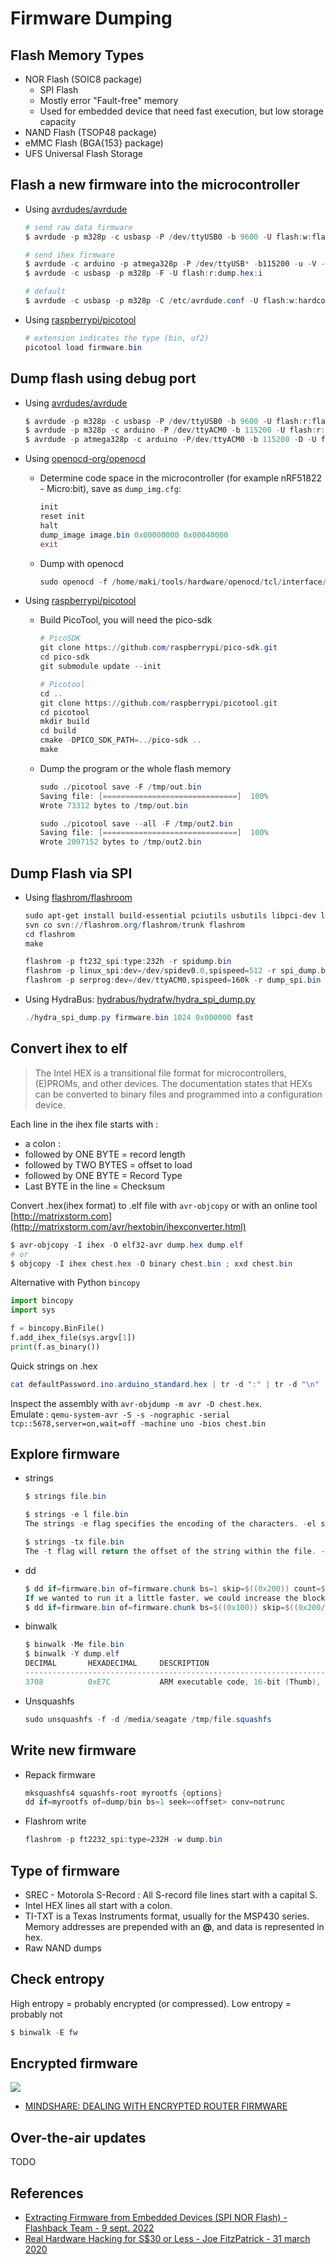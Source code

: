 # Firmware Dumping

## Flash Memory Types

* NOR Flash (SOIC8 package)
    * SPI Flash
    * Mostly error "Fault-free" memory
    * Used for embedded device that need fast execution, but low storage capacity
* NAND Flash (TSOP48 package)
* eMMC Flash (BGA{153} package)
* UFS Universal Flash Storage


## Flash a new firmware into the microcontroller

* Using [avrdudes/avrdude](https://github.com/avrdudes/avrdude)
    ```powershell
    # send raw data firmware
    $ avrdude -p m328p -c usbasp -P /dev/ttyUSB0 -b 9600 -U flash:w:flash_raw.bin

    # send ihex firmware
    $ avrdude -c arduino -p atmega328p -P /dev/ttyUSB* -b115200 -u -V -U flash:w:CHALLENGE.hex
    $ avrdude -c usbasp -p m328p -F -U flash:r:dump.hex:i

    # default
    $ avrdude -c usbasp -p m328p -C /etc/avrdude.conf -U flash:w:hardcodedPassword.ino.arduino_standard.hex
    ```

* Using [raspberrypi/picotool](https://github.com/raspberrypi/picotool)
    ```ps1
    # extension indicates the type (bin, uf2)
    picotool load firmware.bin
    ```


## Dump flash using debug port

* Using [avrdudes/avrdude](https://github.com/avrdudes/avrdude)
    ```powershell
    $ avrdude -p m328p -c usbasp -P /dev/ttyUSB0 -b 9600 -U flash:r:flash_raw.bin:r
    $ avrdude -p m328p -c arduino -P /dev/ttyACM0 -b 115200 -U flash:r:flash_raw.bin:r
    $ avrdude -p atmega328p -c arduino -P/dev/ttyACM0 -b 115200 -D -U flash:r:program.bin:r -F -v 
    ```

* Using [openocd-org/openocd](https://github.com/openocd-org/openocd)
    * Determine code space in the microcontroller (for example nRF51822 - Micro:bit), save as `dump_img.cfg`:
        ```powershell
        init
        reset init
        halt
        dump_image image.bin 0x00000000 0x00040000
        exit
        ```
    * Dump with openocd
        ```powershell
        sudo openocd -f /home/maki/tools/hardware/openocd/tcl/interface/stlink-v2-1.cfg -f /home/maki/tools/hardware/openocd/tcl/target/nrf51.cfg -f dump_fw.cfg
        ```

* Using [raspberrypi/picotool](https://github.com/raspberrypi/picotool)
    * Build PicoTool, you will need the pico-sdk
        ```ps1
        # PicoSDK
        git clone https://github.com/raspberrypi/pico-sdk.git
        cd pico-sdk
        git submodule update --init

        # Picotool
        cd ..
        git clone https://github.com/raspberrypi/picotool.git
        cd picotool
        mkdir build
        cd build
        cmake -DPICO_SDK_PATH=../pico-sdk ..
        make
        ```
    * Dump the program or the whole flash memory
        ```ps1
        sudo ./picotool save -F /tmp/out.bin
        Saving file: [==============================]  100%
        Wrote 73312 bytes to /tmp/out.bin

        sudo ./picotool save --all -F /tmp/out2.bin
        Saving file: [==============================]  100%
        Wrote 2097152 bytes to /tmp/out2.bin
        ```


## Dump Flash via SPI

* Using [flashrom/flashroom](https://github.com/flashrom/flashrom)
    ```ps1
    sudo apt-get install build-essential pciutils usbutils libpci-dev libusb-dev libftdi1 libftdi-dev zlib1g-dev subversion libusb-1.0-0-dev
    svn co svn://flashrom.org/flashrom/trunk flashrom
    cd flashrom
    make

    flashrom -p ft232_spi:type:232h -r spidump.bin
    flashrom -p linux_spi:dev=/dev/spidev0.0,spispeed=512 -r spi_dump.bin
    flashrom -p serprog:dev=/dev/ttyACM0,spispeed=160k -r dump_spi.bin -c "MX25L6406E/MX25L6408E"
    ```

* Using HydraBus: [hydrabus/hydrafw/hydra_spi_dump.py](https://github.com/hydrabus/hydrafw/blob/master/contrib/hydra_spi_dump/hydra_spi_dump.py)
    ```ps1
    ./hydra_spi_dump.py firmware.bin 1024 0x000000 fast
    ```


## Convert ihex to elf

> The Intel HEX is a transitional file format for microcontrollers, (E)PROMs, and other devices. The documentation states that HEXs can be converted to binary files and programmed into a configuration device.

Each line in the ihex file starts with :

* a colon :
* followed by ONE BYTE = record length
* followed by TWO BYTES = offset to load
* followed by ONE BYTE = Record Type
* Last BYTE in the line = Checksum

Convert .hex(ihex format) to .elf file with `avr-objcopy` or with an online tool [http://matrixstorm.com](http://matrixstorm.com/avr/hextobin/ihexconverter.html)

```powershell
$ avr-objcopy -I ihex -O elf32-avr dump.hex dump.elf
# or 
$ objcopy -I ihex chest.hex -O binary chest.bin ; xxd chest.bin
```

Alternative with Python `bincopy`

```python
import bincopy
import sys

f = bincopy.BinFile()
f.add_ihex_file(sys.argv[1])
print(f.as_binary())
```

Quick strings on .hex

```powershell
cat defaultPassword.ino.arduino_standard.hex | tr -d ":" | tr -d "\n" | xxd -r -p  | strings 
```

Inspect the assembly with `avr-objdump -m avr -D chest.hex`.\
Emulate : `qemu-system-avr -S -s -nographic -serial tcp::5678,server=on,wait=off -machine uno -bios chest.bin`


## Explore firmware

* strings
    ```ps1
    $ strings file.bin

    $ strings -e l file.bin
    The strings -e flag specifies the encoding of the characters. -el specifies little-endian characters 16-bits wide (e.g. UTF-16)

    $ strings -tx file.bin
    The -t flag will return the offset of the string within the file. -tx will return it in hex format, T-to in octal and -td in decimal.
    ```

* dd
    ```ps1
    $ dd if=firmware.bin of=firmware.chunk bs=1 skip=$((0x200)) count=$((0x400-0x200))
    If we wanted to run it a little faster, we could increase the block size:
    $ dd if=firmware.bin of=firmware.chunk bs=$((0x100)) skip=$((0x200/0x100)) count=$(((0x400-0x200)/0x100))
    ```

* binwalk
    ```powershell
    $ binwalk -Me file.bin
    $ binwalk -Y dump.elf 
    DECIMAL       HEXADECIMAL     DESCRIPTION
    --------------------------------------------------------------------------------
    3708          0xE7C           ARM executable code, 16-bit (Thumb), little endian, at least 522 valid instructions
    ```

* Unsquashfs
    ```powershell
    sudo unsquashfs -f -d /media/seagate /tmp/file.squashfs
    ```


## Write new firmware

* Repack firmware
    ```ps1
    mksquashfs4 squashfs-root myrootfs {options}
    dd if=myrootfs of=dump/bin bs=1 seek=<offset> conv=notrunc
    ```

* Flashrom write
    ```ps1
    flashrom -p ft2232_spi:type=232H -w dump.bin
    ```


## Type of firmware

* SREC - Motorola S-Record : All S-record file lines start with a capital S.
* Intel HEX lines all start with a colon.
* TI-TXT is a Texas Instruments format, usually for the MSP430 series. Memory addresses are prepended with an **@**, and data is represented in hex.
* Raw NAND dumps


## Check entropy

High entropy = probably encrypted (or compressed). Low entropy = probably not

```powershell
$ binwalk -E fw
```


## Encrypted firmware

![](https://images.squarespace-cdn.com/content/v1/5894c269e4fcb5e65a1ed623/1581004558438-UJV08PX8O5NVAQ6Z8HXI/ke17ZwdGBToddI8pDm48kHSRIhhjdVQ3NosuzDMrTulZw-zPPgdn4jUwVcJE1ZvWQUxwkmyExglNqGp0IvTJZamWLI2zvYWH8K3-s\_4yszcp2ryTI0HqTOaaUohrI8PIYASqlw8FVQsXpiBs096GedrrOfpwzeSClfgzB41Jweo/Picture2.png?format=1000w)

* [MINDSHARE: DEALING WITH ENCRYPTED ROUTER FIRMWARE](https://www.zerodayinitiative.com/blog/2020/2/6/mindshare-dealing-with-encrypted-router-firmware)


## Over-the-air updates

TODO


## References

* [Extracting Firmware from Embedded Devices (SPI NOR Flash) - Flashback Team - 9 sept. 2022](https://www.youtube.com/watch?v=nruUuDalNR0)
* [Real Hardware Hacking for S$30 or Less - Joe FitzPatrick - 31 march 2020](https://youtu.be/wVPochUgTvw)